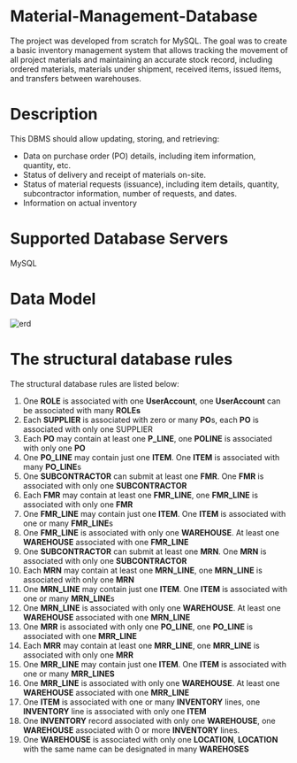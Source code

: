 # Material-Management-Database
The project was developed from scratch for MySQL. The goal was to create a basic inventory management system that allows tracking the movement of all project materials and maintaining an accurate stock record, including ordered materials, materials under shipment, received items, issued items, and transfers between warehouses.

# Description
This DBMS should allow updating, storing, and retrieving:
- Data on purchase order (PO) details, including item information, quantity, etc.
- Status of delivery and receipt of materials on-site.
- Status of material requests (issuance), including item details, quantity, subcontractor information, number of requests, and dates.
- Information on actual inventory

# Supported Database Servers
MySQL

# Data Model
![erd](https://github.com/user-attachments/assets/9988e598-0c4d-4ac5-a8c8-5d30fe59cd4e)

# The structural database rules
The structural database rules are listed below:
1. One **ROLE** is associated with one **UserAccount**, one **UserAccount** can be associated with many **ROLEs**
2. Each **SUPPLIER** is associated with zero or many **PO**s, each **PO** is associated with only one SUPPLIER
3. Each **PO** may contain at least one **P_LINE**, one **POLINE** is associated with only one **PO**
4. One **PO_LINE** may contain just one **ITEM**. One **ITEM** is associated with many **PO_LINE**s
5. One **SUBCONTRACTOR** can submit at least one **FMR**. One **FMR** is associated with only one **SUBCONTRACTOR**
6. Each **FMR** may contain at least one **FMR_LINE**, one **FMR_LINE** is associated with only one **FMR**
7. One **FMR_LINE** may contain just one **ITEM**. One **ITEM** is associated with one or many **FMR_LINE**s
8. One **FMR_LINE** is associated with only one **WAREHOUSE**. At least one **WAREHOUSE** associated with one **FMR_LINE**
9. One **SUBCONTRACTOR** can submit at least one **MRN**. One **MRN** is associated with only one **SUBCONTRACTOR**
10. Each **MRN** may contain at least one **MRN_LINE**, one **MRN_LINE** is associated with only one **MRN**
11. One **MRN_LINE** may contain just one **ITEM**. One **ITEM** is associated with one or many **MRN_LINE**s
12. One **MRN_LINE** is associated with only one **WAREHOUSE**. At least one **WAREHOUSE** associated with one **MRN_LINE**
13. One **MRR** is associated with only one **PO_LINE**, one **PO_LINE** is associated with one **MRR_LINE**
14. Each **MRR** may contain at least one **MRR_LINE**, one **MRR_LINE** is associated with only one **MRR**
15. One **MRR_LINE** may contain just one **ITEM**. One **ITEM** is associated with one or many **MRR_LINES**
16. One **MRR_LINE** is associated with only one **WAREHOUSE**. At least one **WAREHOUSE** associated with one **MRR_LINE**
17. One **ITEM** is associated with one or many **INVENTORY** lines, one **INVENTORY** line is associated with only one **ITEM**
18. One **INVENTORY** record associated with only one **WAREHOUSE**, one **WAREHOUSE** associated with 0 or more **INVENTORY** lines.
19. One **WAREHOUSE** is associated with only one **LOCATION**, **LOCATION** with the same name can be designated in many **WAREHOSES**

